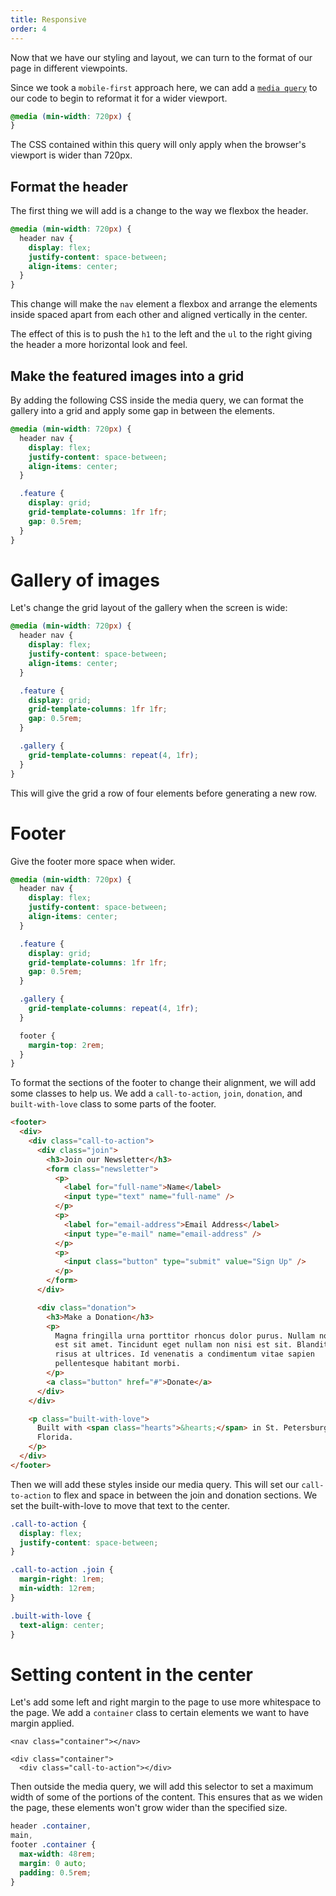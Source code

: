 ```yaml
---
title: Responsive
order: 4
---
```


Now that we have our styling and layout, we can turn to the format of our page
in different viewpoints.

Since we took a `mobile-first` approach here, we can add a
[`media query`](/lessons/css-response/media-query-details) to our code to begin
to reformat it for a wider viewport.

```css
@media (min-width: 720px) {
}
```

The CSS contained within this query will only apply when the browser's viewport
is wider than 720px.

## Format the header

The first thing we will add is a change to the way we flexbox the header.

```css
@media (min-width: 720px) {
  header nav {
    display: flex;
    justify-content: space-between;
    align-items: center;
  }
}
```

This change will make the `nav` element a flexbox and arrange the elements
inside spaced apart from each other and aligned vertically in the center.

The effect of this is to push the `h1` to the left and the `ul` to the right
giving the header a more horizontal look and feel.

## Make the featured images into a grid

By adding the following CSS inside the media query, we can format the gallery
into a grid and apply some gap in between the elements.

```css
@media (min-width: 720px) {
  header nav {
    display: flex;
    justify-content: space-between;
    align-items: center;
  }

  .feature {
    display: grid;
    grid-template-columns: 1fr 1fr;
    gap: 0.5rem;
  }
}
```

# Gallery of images

Let's change the grid layout of the gallery when the screen is wide:

```css
@media (min-width: 720px) {
  header nav {
    display: flex;
    justify-content: space-between;
    align-items: center;
  }

  .feature {
    display: grid;
    grid-template-columns: 1fr 1fr;
    gap: 0.5rem;
  }

  .gallery {
    grid-template-columns: repeat(4, 1fr);
  }
}
```

This will give the grid a row of four elements before generating a new row.

# Footer

Give the footer more space when wider.

```css
@media (min-width: 720px) {
  header nav {
    display: flex;
    justify-content: space-between;
    align-items: center;
  }

  .feature {
    display: grid;
    grid-template-columns: 1fr 1fr;
    gap: 0.5rem;
  }

  .gallery {
    grid-template-columns: repeat(4, 1fr);
  }

  footer {
    margin-top: 2rem;
  }
}
```

To format the sections of the footer to change their alignment, we will add some
classes to help us. We add a `call-to-action`, `join`, `donation`, and
`built-with-love` class to some parts of the footer.

```html
<footer>
  <div>
    <div class="call-to-action">
      <div class="join">
        <h3>Join our Newsletter</h3>
        <form class="newsletter">
          <p>
            <label for="full-name">Name</label>
            <input type="text" name="full-name" />
          </p>
          <p>
            <label for="email-address">Email Address</label>
            <input type="e-mail" name="email-address" />
          </p>
          <p>
            <input class="button" type="submit" value="Sign Up" />
          </p>
        </form>
      </div>

      <div class="donation">
        <h3>Make a Donation</h3>
        <p>
          Magna fringilla urna porttitor rhoncus dolor purus. Nullam non nisi
          est sit amet. Tincidunt eget nullam non nisi est sit. Blandit cursus
          risus at ultrices. Id venenatis a condimentum vitae sapien
          pellentesque habitant morbi.
        </p>
        <a class="button" href="#">Donate</a>
      </div>
    </div>

    <p class="built-with-love">
      Built with <span class="hearts">&hearts;</span> in St. Petersburg,
      Florida.
    </p>
  </div>
</footer>
```

Then we will add these styles inside our media query. This will set our
`call-to-action` to flex and space in between the join and donation sections. We
set the built-with-love to move that text to the center.

```css
.call-to-action {
  display: flex;
  justify-content: space-between;
}

.call-to-action .join {
  margin-right: 1rem;
  min-width: 12rem;
}

.built-with-love {
  text-align: center;
}
```

# Setting content in the center

Let's add some left and right margin to the page to use more whitespace to the
page. We add a `container` class to certain elements we want to have margin
applied.

```
<nav class="container"></nav>
```

```
<div class="container">
  <div class="call-to-action"></div>
```

Then outside the media query, we will add this selector to set a maximum width
of some of the portions of the content. This ensures that as we widen the page,
these elements won't grow wider than the specified size.

```css
header .container,
main,
footer .container {
  max-width: 48rem;
  margin: 0 auto;
  padding: 0.5rem;
}
```
